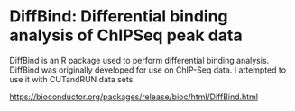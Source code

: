# DiffBind: Differential binding analysis of ChIPSeq peak data

DiffBind is an R package used to perform differential binding analysis. DiffBind was originally developed for use on ChIP-Seq data. I attempted to use it with CUTandRUN data sets. 

https://bioconductor.org/packages/release/bioc/html/DiffBind.html

